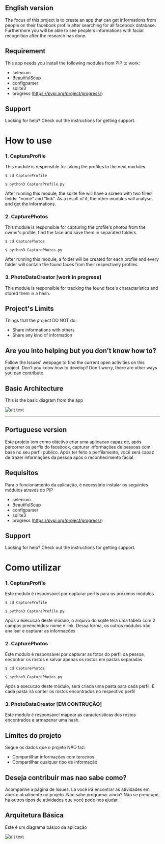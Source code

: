 ## English version
The focus of this project is to create an app that can get informations from people on their facebook profile after searching for all facebook database.
Furthermore you will be able to see people's informations with facial recognition after the research has done.

## Requirement
This app needs you install the following modules from PIP to work:
- selenium
- BeautifulSoup
- configparser
- sqlite3
- progress (https://pypi.org/project/progress/)

## Support
Looking for help? Check out the instructions for getting support.

# How to use
### 1. CapturaProfile
This module is responsible for taking the profiles to the next modules.

```console
$ cd CaptureProfile
```
```console
$ python3 CapturaProfile.py
```

After running this module, the sqlite file will have a screen with two filled fields: "nome" and "link". As a result of it, the other modules will analyse and get the informations.

### 2. CapturePhotos
This module is responsible for capturing the profile's photos from the owner's profile, find the face and save them in separated folders.

```console
$ cd CapturePhotos
```
```console
$ python3 CapturePhotos.py
```

After running this module, a folder will be created for each profile and every folder will contain the found faces from their respectively profiles. 

### 3. PhotoDataCreator [work in progress]
This module is responsible for tracking the found face's characteristics and stored them in a hash.

## Project's Limits
Things that the project DO NOT do:
- Share informations with others
- Share any kind of information


## Are you into helping but you don't know how to?

Follow the Issues' webpage to find the current open activities on this project.
Don't you know how to develop? Don't worry, there are other ways you can contribute.

## Basic Architecture
This is the basic diagram from the app

![alt text](https://raw.githubusercontent.com/hugohfsouza/GodEye/main/Documentation/DiagramGodEye.png?raw=true)

---

## Portuguese version
Este projeto tem como objetivo criar uma aplicacao capaz de, após percorrer os perfis do facebook, capturar informações de pessoas com base no seu perfil público. Após ter feito o perfilamento, você será capaz de trazer informações da pessoa após o reconhecimento facial. 

## Requisitos
Para o funcionamento da aplicação, é necessário instalar os seguintes módulos através do PIP
- selenium
- BeautifulSoup
- configparser
- sqlite3
- progress (https://pypi.org/project/progress/)

## Support
Looking for help? Check out the instructions for getting support.


# Como utilizar
### 1. CapturaProfile
Este modulo é responsável por capturar perfis para os próximos módulos

```console
$ cd CaptureProfile
```
```console
$ python3 CapturaProfile.py
```

Após a execucao deste módulo, o arquivo do sqlite tera uma tabela com 2 campos preenchidos: nome e link. Dessa forma, os outros módulos irão analisar e capturar as informações 


### 2. CapturePhotos
Este modulo é responsável por capturar as fotos do perfil da pessoa, encontrar os rostos e salvar apenas os rostos em pastas separadas

```console
$ cd CapturePhotos
```
```console
$ python3 CapturePhotos.py
```

Após a execucao deste módulo, será criada uma pasta para cada perfil. E cada pasta irá conter os rostos encontrados no respectivo perfil

### 3. PhotoDataCreator [EM CONTRUÇÃO]
Este modulo é responsável mapear as caracteristicas dos rostos encontrados e armazenar uma hash.


## Limites do projeto
Segue os dados que o projeto NÃO faz:
- Compartilhar informações com terceiros
- Compartilhar qualquer tipo de informação


## Deseja contribuir mas nao sabe como?

Acompanhe a página de Issues. Lá você irá encontrar as atividades em aberto atualmente no projeto. 
Não sabe programar ainda? Não se preocupe, há outros tipos de atividades que você pode nos ajudar. 


## Arquitetura Básica
Este é um diagrama básico da aplicação

![alt text](https://raw.githubusercontent.com/hugohfsouza/GodEye/main/Documentation/DiagramGodEye.png?raw=true)
